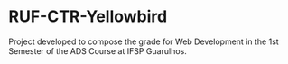 # RUF-CTR-Yellowbird
Project developed to compose the grade for Web Development in the 1st Semester of the ADS Course at IFSP Guarulhos.

